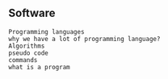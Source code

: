   ## Software
    Programming languages
    why we have a lot of programming language?
    Algorithms 
    pseudo code
    commands
    what is a program